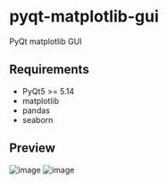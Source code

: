 # pyqt-matplotlib-gui
PyQt matplotlib GUI

## Requirements
* PyQt5 >= 5.14
* matplotlib
* pandas
* seaborn

## Preview
![image](https://github.com/yjg30737/pyqt-matplotlib-gui/assets/55078043/1572b757-1c68-43b5-830b-52b244e5e050)
![image](https://github.com/yjg30737/pyqt-matplotlib-gui/assets/55078043/c997c096-0503-4b2f-a63b-e25543f8ffc0)

